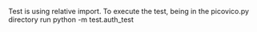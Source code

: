 Test is using relative import.
To execute the test, being in the picovico.py directory run python -m test.auth_test
